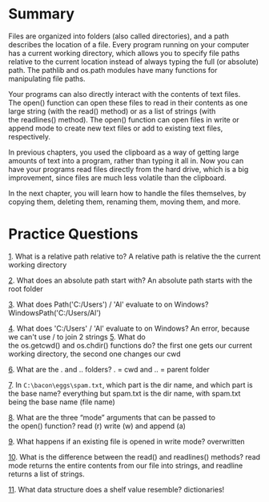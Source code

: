 # Summary 

Files are organized into folders (also called directories), and a path describes the location of a file. Every program running on your computer has a current working directory, which allows you to specify file paths relative to the current location instead of always typing the full (or absolute) path. The pathlib and os.path modules have many functions for manipulating file paths.

Your programs can also directly interact with the contents of text files. The open() function can open these files to read in their contents as one large string (with the read() method) or as a list of strings (with the readlines() method). The open() function can open files in write or append mode to create new text files or add to existing text files, respectively.

In previous chapters, you used the clipboard as a way of getting large amounts of text into a program, rather than typing it all in. Now you can have your programs read files directly from the hard drive, which is a big improvement, since files are much less volatile than the clipboard.

In the next chapter, you will learn how to handle the files themselves, by copying them, deleting them, renaming them, moving them, and more.

# Practice Questions

[1](https://automatetheboringstuff.com/2e/chapter9/#calibre_link-1179). What is a relative path relative to?
A relative path is relative the the current working directory

[2](https://automatetheboringstuff.com/2e/chapter9/#calibre_link-1180). What does an absolute path start with?
An absolute path starts with the root folder

[3](https://automatetheboringstuff.com/2e/chapter9/#calibre_link-1181). What does Path('C:/Users') / 'Al' evaluate to on Windows?
WindowsPath('C:/Users/Al')

[4](https://automatetheboringstuff.com/2e/chapter9/#calibre_link-1182). What does 'C:/Users' / 'Al' evaluate to on Windows?
An error, because we can't use / to join 2 strings
[5](https://automatetheboringstuff.com/2e/chapter9/#calibre_link-1183). What do the os.getcwd() and os.chdir() functions do?
the first one gets our current working directory, the second one changes our cwd

[6](https://automatetheboringstuff.com/2e/chapter9/#calibre_link-1184). What are the . and .. folders?
. = cwd and .. = parent folder

[7](https://automatetheboringstuff.com/2e/chapter9/#calibre_link-1185). In `C:\bacon\eggs\spam.txt`, which part is the dir name, and which part is the base name?
everything but spam.txt is the dir name, with spam.txt being the base name (file name)

[8](https://automatetheboringstuff.com/2e/chapter9/#calibre_link-1186). What are the three “mode” arguments that can be passed to the open() function?
read (r) write (w) and append (a)

[9](https://automatetheboringstuff.com/2e/chapter9/#calibre_link-1187). What happens if an existing file is opened in write mode?
overwritten

[10](https://automatetheboringstuff.com/2e/chapter9/#calibre_link-1188). What is the difference between the read() and readlines() methods?
read  mode returns the entire contents from our file into strings, and readline returns a list of strings.

[11](https://automatetheboringstuff.com/2e/chapter9/#calibre_link-1189). What data structure does a shelf value resemble?
dictionaries! 